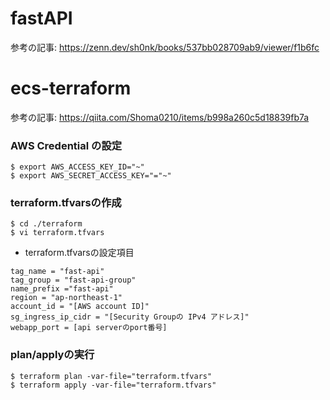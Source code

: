 # fastAPI
参考の記事:
https://zenn.dev/sh0nk/books/537bb028709ab9/viewer/f1b6fc

# ecs-terraform
参考の記事:
https://qiita.com/Shoma0210/items/b998a260c5d18839fb7a

### AWS Credential の設定
```
$ export AWS_ACCESS_KEY_ID="~"
$ export AWS_SECRET_ACCESS_KEY="="~"
```

### terraform.tfvarsの作成
```
$ cd ./terraform
$ vi terraform.tfvars
```

 - terraform.tfvarsの設定項目
```
tag_name = "fast-api"
tag_group = "fast-api-group"
name_prefix ="fast-api"
region = "ap-northeast-1"
account_id = "[AWS account ID]"
sg_ingress_ip_cidr = "[Security Groupの IPv4 アドレス]"
webapp_port = [api serverのport番号]
```


### plan/applyの実行
```
$ terraform plan -var-file="terraform.tfvars"
$ terraform apply -var-file="terraform.tfvars"
```
